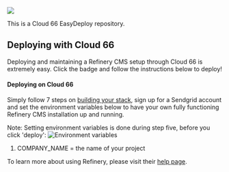 <a href="http://blog.cloud66.com/post/62900887610/introducing-cloud-66-easydeploy">
<img src="https://raw.github.com/cloud66-samples/gitlabhq/master/doc/easy-deploy.png"/>
</a>

This is a Cloud 66 EasyDeploy repository.

## Deploying with Cloud 66
Deploying and maintaining a Refinery CMS setup through Cloud 66 is extremely easy. 
Click the badge and follow the instructions below to deploy!

#### Deploying on Cloud 66
Simply follow 7 steps on [building your stack](https://www.cloud66.com/help/first_stack), sign up for a Sendgrid account and set 
the environment variables below to have your own fully functioning Refinery CMS installation up and running. 

Note: Setting environment variables is done during step five, before you click 'deploy':
![Environment variables](https://raw.github.com/cloud66-samples/refinerycms/master/doc/environment_variables.png)

1. COMPANY_NAME = the name of your project

To learn more about using Refinery, please visit their [help page](refinerycms.com/guides/getting-started).
